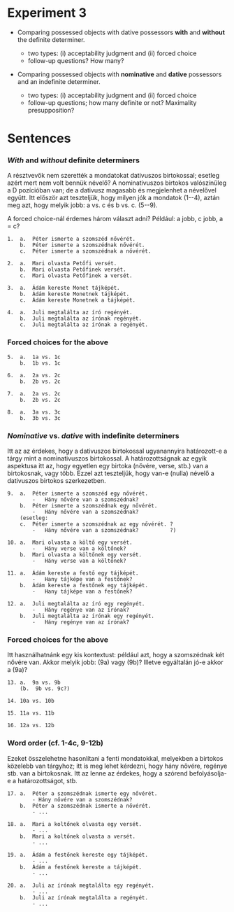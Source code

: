 # Experiment 3

- Comparing possessed objects with dative possessors **with** and **without**
the definite determiner.

    - two types: (i) acceptability judgment and (ii) forced choice
    - follow-up questions? How many?

- Comparing possessed objects with **nominative** and **dative** possessors
and an indefinite determiner.

    - two types: (i) acceptability judgment and (ii) forced choice
    - follow-up questions; how many definite or not? Maximality presupposition?

# Sentences

### *With* and *without* definite determiners

A résztvevők nem szerették a mondatokat dativuszos birtokossal; esetleg azért
mert nem volt bennük névelő? A nominativuszos birtokos valószínűleg a D
pozícióban van; de a dativusz magasabb és megjelenhet a névelővel együtt. Itt
először azt teszteljük, hogy milyen jók a mondatok (1--4), aztán meg azt, hogy
melyik jobb: a vs. c és b vs. c. (5--9).

A forced choice-nál érdemes három választ adni? Például: a jobb, c jobb, a = c?

```
1.  a.  Péter ismerte a szomszéd nővérét.
    b.  Péter ismerte a szomszédnak nővérét.
    c.  Péter ismerte a szomszédnak a nővérét.

2.  a.  Mari olvasta Petőfi versét.
    b.  Mari olvasta Petőfinek versét.
    c.  Mari olvasta Petőfinek a versét.

3.  a.  Ádám kereste Monet tájképét.
    b.  Ádám kereste Monetnek tájképét.
    c.  Ádám kereste Monetnek a tájképét.

4.  a.  Juli megtalálta az író regényét.
    b.  Juli megtalálta az írónak regényét.
    c.  Juli megtalálta az írónak a regényét.
```

### Forced choices for the above

```
5.  a.  1a vs. 1c
    b.  1b vs. 1c

6.  a.  2a vs. 2c
    b.  2b vs. 2c

7.  a.  2a vs. 2c
    b.  2b vs. 2c

8.  a.  3a vs. 3c
    b.  3b vs. 3c
```

### *Nominative* vs. *dative* with indefinite determiners

Itt az az érdekes, hogy a dativuszos birtokossal ugyanannyira határozott-e a
tárgy mint a nominativuszos birtokossal. A határozottságnak az egyik aspektusa
itt az, hogy egyetlen egy birtoka (nővére, verse, stb.) van a birtokosnak, vagy
több. Ezzel azt teszteljük, hogy van-e (nulla) névelő a dativuszos birtokos
szerkezetben.

```
9.  a.  Péter ismerte a szomszéd egy nővérét.
        -   Hány nővére van a szomszédnak?
    b.  Péter ismerte a szomszédnak egy nővérét.
        -   Hány nővére van a szomszédnak?
    (esetleg:
    c.  Péter ismerte a szomszédnak az egy nővérét. ?
        -   Hány nővére van a szomszédnak?          ?)

10. a.  Mari olvasta a költő egy versét.
        -   Hány verse van a költőnek?
    b.  Mari olvasta a költőnek egy versét.
        -   Hány verse van a költőnek?

11. a.  Ádám kereste a festő egy tájképét.
        -   Hany tájképe van a festőnek?
    b.  Ádám kereste a festőnek egy tájképét.
        -   Hany tájképe van a festőnek?

12. a.  Juli megtalálta az író egy regényét.
        -   Hány regénye van az írónak?
    b.  Juli megtalálta az írónak egy regényét.
        -   Hány regénye van az írónak?
```

### Forced choices for the above

Itt használhatnánk egy kis kontextust: például azt, hogy a szomszédnak két
nővére van. Akkor melyik jobb: (9a) vagy (9b)? Illetve egyáltalán jó-e akkor a
(9a)?

```
13. a.  9a vs. 9b
    (b.  9b vs. 9c?)

14. 10a vs. 10b

15. 11a vs. 11b

16. 12a vs. 12b
```

### Word order (cf. 1-4c, 9-12b)

Ezeket összelehetne hasonlítani a fenti mondatokkal, melyekben a birtokos
közelebb van tárgyhoz; itt is meg lehet kérdezni, hogy hány nővére, regénye
stb. van a birtokosnak. Itt az lenne az érdekes, hogy a szórend befolyásolja-e
a határozottságot, stb.

```
17. a.  Péter a szomszédnak ismerte egy nővérét.
        - Hány nővére van a szomszédnak?
    b.  Péter a szomszédnak ismerte a nővérét.
        - ...

18. a.  Mari a koltőnek olvasta egy versét.
        - ...
    b.  Mari a koltőnek olvasta a versét.
        - ...

19. a.  Ádám a festőnek kereste egy tájképét.
        - ...
    b.  Ádám a festőnek kereste a tájképét.
        - ...

20. a.  Juli az írónak megtalálta egy regényét.
        - ...
    b.  Juli az írónak megtalálta a regényét.
        - ...
```
